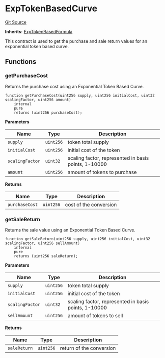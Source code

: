 # ExpTokenBasedCurve
[Git Source](https://github.com/dustinstacy/boncurs/blob/7928cae257b46ede89b50d06eaae18601fcd0340/contracts/exponential/ExpTokenBasedCurve.sol)

**Inherits:**
[ExpTokenBasedFormula](/contracts/exponential/utils/ExpTokenBasedFormula.sol/abstract.ExpTokenBasedFormula.md)

This contract is used to get the purchase and sale return values for an exponential token based curve.


## Functions
### getPurchaseCost

Returns the purchase cost using an Exponential Token Based Curve.


```solidity
function getPurchaseCost(uint256 supply, uint256 initialCost, uint32 scalingFactor, uint256 amount)
    internal
    pure
    returns (uint256 purchaseCost);
```
**Parameters**

|Name|Type|Description|
|----|----|-----------|
|`supply`|`uint256`|token total supply|
|`initialCost`|`uint256`|initial cost of the token|
|`scalingFactor`|`uint32`|scaling factor, represented in basis points, 1-10000|
|`amount`|`uint256`|amount of tokens to purchase|

**Returns**

|Name|Type|Description|
|----|----|-----------|
|`purchaseCost`|`uint256`|cost of the conversion|


### getSaleReturn

Returns the sale value using an Exponential Token Based Curve.


```solidity
function getSaleReturn(uint256 supply, uint256 initialCost, uint32 scalingFactor, uint256 sellAmount)
    internal
    pure
    returns (uint256 saleReturn);
```
**Parameters**

|Name|Type|Description|
|----|----|-----------|
|`supply`|`uint256`|token total supply|
|`initialCost`|`uint256`|initial cost of the token|
|`scalingFactor`|`uint32`|scaling factor, represented in basis points, 1-10000|
|`sellAmount`|`uint256`|amount of tokens to sell|

**Returns**

|Name|Type|Description|
|----|----|-----------|
|`saleReturn`|`uint256`|return of the conversion|


